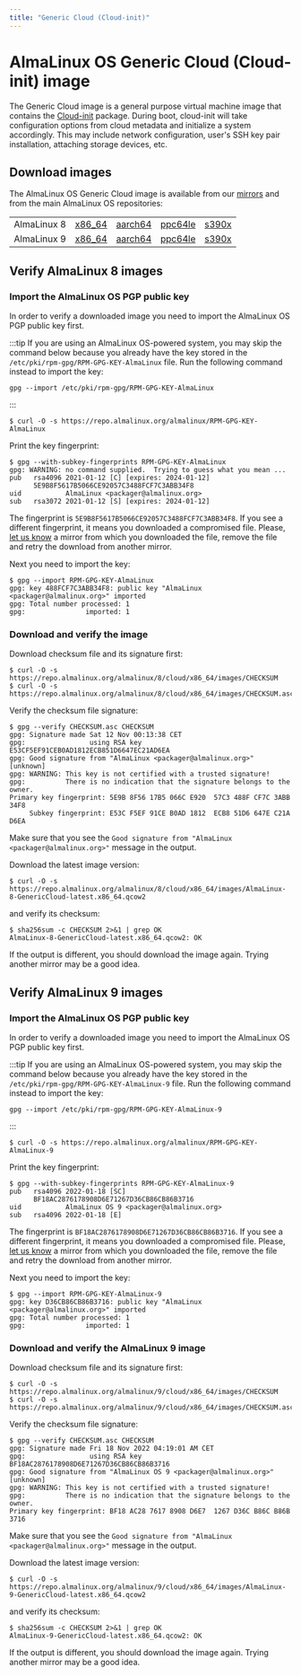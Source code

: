```yaml
---
title: "Generic Cloud (Cloud-init)"
---
```


# AlmaLinux OS Generic Cloud (Cloud-init) image

The Generic Cloud image is a general purpose virtual machine image that
contains the [Cloud-init](https://cloud-init.io/) package. During boot,
cloud-init will take configuration options from cloud metadata and
initialize a system accordingly. This may include network
configuration, user's SSH key pair installation, attaching storage devices, etc.

## Download images

The AlmaLinux OS Generic Cloud image is available from our
[mirrors](https://mirrors.almalinux.org/) and from the main AlmaLinux OS
repositories:

<table align="center">
    <tr>
        <td align="center">AlmaLinux 8</td>
        <td align="center"><a href="https://repo.almalinux.org/almalinux/8/cloud/x86_64/images/">x86_64</a></td>
        <td align="center"><a href="https://repo.almalinux.org/almalinux/8/cloud/aarch64/images">aarch64</a></td>
        <td align="center"><a href="http://repo.almalinux.org/almalinux/8/cloud/ppc64le/images/">ppc64le</a></td>
        <td align="center"><a href="https://repo.almalinux.org/almalinux/8/cloud/s390x/images/">s390x</a></td>
    </tr>
    <tr>
        <td align="center">AlmaLinux 9</td>
        <td align="center"><a href="https://repo.almalinux.org/almalinux/9/cloud/x86_64/images/">x86_64</a></td>
        <td align="center"><a href="https://repo.almalinux.org/almalinux/9/cloud/aarch64/images/">aarch64</a></td>
        <td align="center"><a href="https://repo.almalinux.org/almalinux/9/cloud/ppc64le/images/">ppc64le</a></td>
        <td align="center"><a href="https://repo.almalinux.org/almalinux/9/cloud/s390x/images/">s390x</a></td>
    </tr>
</table>

## Verify AlmaLinux 8 images

### Import the AlmaLinux OS PGP public key

In order to verify a downloaded image you need to import the AlmaLinux OS PGP
public key first.

:::tip
If you are using an AlmaLinux OS-powered system, you may skip the command
below because you already have the key stored in the `/etc/pki/rpm-gpg/RPM-GPG-KEY-AlmaLinux` file.
Run the following command instead to import the key:

```shell
gpg --import /etc/pki/rpm-gpg/RPM-GPG-KEY-AlmaLinux
```

:::

```shell
$ curl -O -s https://repo.almalinux.org/almalinux/RPM-GPG-KEY-AlmaLinux
```

Print the key fingerprint:

```shell
$ gpg --with-subkey-fingerprints RPM-GPG-KEY-AlmaLinux
gpg: WARNING: no command supplied.  Trying to guess what you mean ...
pub   rsa4096 2021-01-12 [C] [expires: 2024-01-12]
      5E9B8F5617B5066CE92057C3488FCF7C3ABB34F8
uid           AlmaLinux <packager@almalinux.org>
sub   rsa3072 2021-01-12 [S] [expires: 2024-01-12]
```

The fingerprint is `5E9B8F5617B5066CE92057C3488FCF7C3ABB34F8`. If you see a
different fingerprint, it means you downloaded a compromised file. Please,
[let us know](mailto:security@almalinux.org) a mirror from which you
downloaded the file, remove the file and retry the download from another
mirror.

Next you need to import the key:

```shell
$ gpg --import RPM-GPG-KEY-AlmaLinux
gpg: key 488FCF7C3ABB34F8: public key "AlmaLinux <packager@almalinux.org>" imported
gpg: Total number processed: 1
gpg:               imported: 1
```

### Download and verify the image

Download checksum file and its signature first:

```shell
$ curl -O -s https://repo.almalinux.org/almalinux/8/cloud/x86_64/images/CHECKSUM
$ curl -O -s https://repo.almalinux.org/almalinux/8/cloud/x86_64/images/CHECKSUM.asc
```

Verify the checksum file signature:

```shell
$ gpg --verify CHECKSUM.asc CHECKSUM
gpg: Signature made Sat 12 Nov 00:13:38 CET
gpg:                using RSA key E53CF5EF91CEB0AD1812ECB851D6647EC21AD6EA
gpg: Good signature from "AlmaLinux <packager@almalinux.org>" [unknown]
gpg: WARNING: This key is not certified with a trusted signature!
gpg:          There is no indication that the signature belongs to the owner.
Primary key fingerprint: 5E9B 8F56 17B5 066C E920  57C3 488F CF7C 3ABB 34F8
     Subkey fingerprint: E53C F5EF 91CE B0AD 1812  ECB8 51D6 647E C21A D6EA
```

Make sure that you see the `Good signature from "AlmaLinux <packager@almalinux.org>"`
message in the output.

Download the latest image version:

```shell
$ curl -O -s https://repo.almalinux.org/almalinux/8/cloud/x86_64/images/AlmaLinux-8-GenericCloud-latest.x86_64.qcow2
```

and verify its checksum:

```shell
$ sha256sum -c CHECKSUM 2>&1 | grep OK
AlmaLinux-8-GenericCloud-latest.x86_64.qcow2: OK
```

If the output is different, you should download the image again. Trying another
mirror may be a good idea.

## Verify AlmaLinux 9 images

### Import the AlmaLinux OS PGP public key

In order to verify a downloaded image you need to import the AlmaLinux OS PGP
public key first.

:::tip
If you are using an AlmaLinux OS-powered system, you may skip the command
below because you already have the key stored in the `/etc/pki/rpm-gpg/RPM-GPG-KEY-AlmaLinux-9` file.
Run the following command instead to import the key:

```shell
gpg --import /etc/pki/rpm-gpg/RPM-GPG-KEY-AlmaLinux-9
```

:::

```shell
$ curl -O -s https://repo.almalinux.org/almalinux/RPM-GPG-KEY-AlmaLinux-9
```

Print the key fingerprint:

```shell
$ gpg --with-subkey-fingerprints RPM-GPG-KEY-AlmaLinux-9
pub   rsa4096 2022-01-18 [SC]
      BF18AC2876178908D6E71267D36CB86CB86B3716
uid           AlmaLinux OS 9 <packager@almalinux.org>
sub   rsa4096 2022-01-18 [E]
```

The fingerprint is `BF18AC2876178908D6E71267D36CB86CB86B3716`. If you see a
different fingerprint, it means you downloaded a compromised file. Please,
[let us know](mailto:security@almalinux.org) a mirror from which you
downloaded the file, remove the file and retry the download from another
mirror.

Next you need to import the key:

```shell
$ gpg --import RPM-GPG-KEY-AlmaLinux-9
gpg: key D36CB86CB86B3716: public key "AlmaLinux <packager@almalinux.org>" imported
gpg: Total number processed: 1
gpg:               imported: 1
```

### Download and verify the AlmaLinux 9 image

Download checksum file and its signature first:

```shell
$ curl -O -s https://repo.almalinux.org/almalinux/9/cloud/x86_64/images/CHECKSUM
$ curl -O -s https://repo.almalinux.org/almalinux/9/cloud/x86_64/images/CHECKSUM.asc
```

Verify the checksum file signature:

```shell
$ gpg --verify CHECKSUM.asc CHECKSUM
gpg: Signature made Fri 18 Nov 2022 04:19:01 AM CET
gpg:                using RSA key BF18AC2876178908D6E71267D36CB86CB86B3716
gpg: Good signature from "AlmaLinux OS 9 <packager@almalinux.org>" [unknown]
gpg: WARNING: This key is not certified with a trusted signature!
gpg:          There is no indication that the signature belongs to the owner.
Primary key fingerprint: BF18 AC28 7617 8908 D6E7  1267 D36C B86C B86B 3716
```

Make sure that you see the `Good signature from "AlmaLinux <packager@almalinux.org>"`
message in the output.

Download the latest image version:

```shell
$ curl -O -s https://repo.almalinux.org/almalinux/9/cloud/x86_64/images/AlmaLinux-9-GenericCloud-latest.x86_64.qcow2
```

and verify its checksum:

```shell
$ sha256sum -c CHECKSUM 2>&1 | grep OK
AlmaLinux-9-GenericCloud-latest.x86_64.qcow2: OK
```

If the output is different, you should download the image again. Trying another
mirror may be a good idea.
